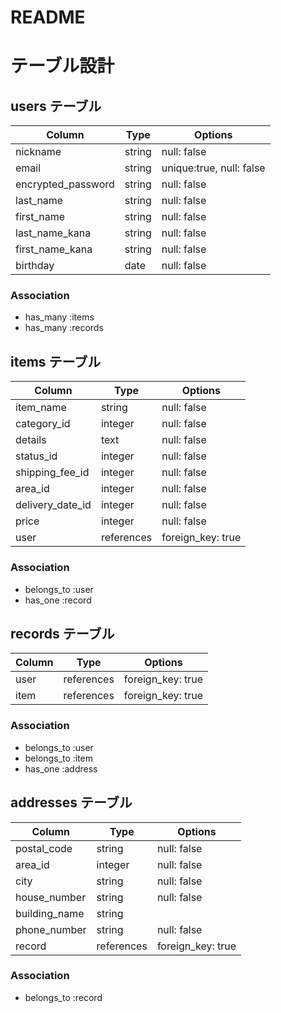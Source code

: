 # README

# テーブル設計

## users テーブル

| Column             | Type   | Options                  |
| ------------------ | ------ | ------------------------ |
| nickname           | string | null: false              |
| email              | string | unique:true, null: false |
| encrypted_password | string | null: false              |
| last_name          | string | null: false              |
| first_name         | string | null: false              |
| last_name_kana     | string | null: false              |
| first_name_kana    | string | null: false              |
| birthday           | date   | null: false              |

### Association

- has_many :items
- has_many :records



## items テーブル

| Column           | Type       | Options           |
| ---------------- | ---------- | ----------------- |
| item_name        | string     | null: false       |
| category_id      | integer    | null: false       |
| details          | text       | null: false       |
| status_id        | integer    | null: false       |
| shipping_fee_id  | integer    | null: false       |
| area_id          | integer    | null: false       |
| delivery_date_id | integer    | null: false       |
| price            | integer    | null: false       |
| user             | references | foreign_key: true |

### Association

- belongs_to :user
- has_one :record



## records テーブル

| Column | Type       | Options           |
| ------ | ---------- | ----------------- |
| user   | references | foreign_key: true |
| item   | references | foreign_key: true |

### Association

- belongs_to :user
- belongs_to :item
- has_one :address



## addresses テーブル

| Column        | Type       | Options           |
| ------------- | ---------- | ----------------- |
| postal_code   | string     | null: false       |
| area_id       | integer    | null: false       |
| city          | string     | null: false       |
| house_number  | string     | null: false       |
| building_name | string     |                   |
| phone_number  | string     | null: false       |
| record        | references | foreign_key: true |

### Association

- belongs_to :record